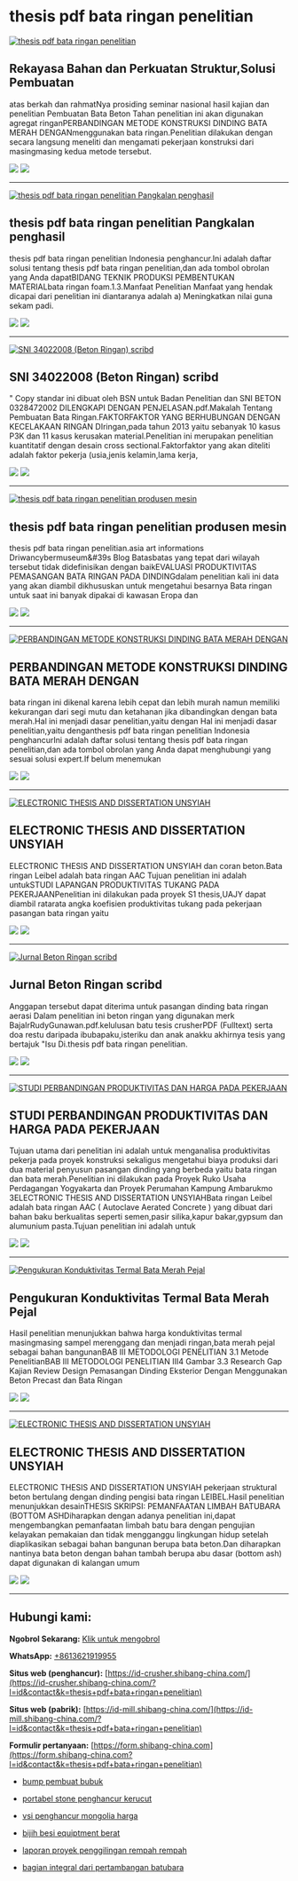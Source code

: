 # thesis pdf bata ringan penelitian

<a href="https://swt.shibang-china.com/?l=id&img&k=thesis+pdf+bata+ringan+penelitian" target="_blank">![thesis pdf bata ringan penelitian](http://static.shibang-china.com/all-800x300/627.jpg)</a>

## Rekayasa Bahan dan Perkuatan Struktur,Solusi Pembuatan
atas berkah dan rahmatNya prosiding seminar nasional hasil kajian dan penelitian Pembuatan Bata Beton Tahan penelitian ini akan digunakan agregat ringanPERBANDINGAN METODE KONSTRUKSI DINDING BATA MERAH DENGANmenggunakan bata ringan.Penelitian dilakukan dengan secara langsung meneliti dan mengamati pekerjaan konstruksi dari masingmasing kedua metode tersebut.


<a href="https://whatsapp.shibangsoft.com/WhatsApp.php" target="_blank" title="WhatsApp">![](http://static.shibang-china.com/icon/whatsapp.png)</a> <a href="https://swt.shibang-china.com/?l=id&icon&k=thesis+pdf+bata+ringan+penelitian" target="_blank">![](http://static.shibang-china.com/icon/chat-id.png)</a>

---

<a href="https://swt.shibang-china.com/?l=id&img&k=thesis+pdf+bata+ringan+penelitian" target="_blank">![thesis pdf bata ringan penelitian Pangkalan penghasil](http://static.shibang-china.com/all-800x300/1245.jpg)</a>

## thesis pdf bata ringan penelitian Pangkalan penghasil
thesis pdf bata ringan penelitian Indonesia penghancur.Ini adalah daftar solusi tentang thesis pdf bata ringan penelitian,dan ada tombol obrolan yang Anda dapatBIDANG TEKNIK PRODUKSI PEMBENTUKAN MATERIALbata ringan foam.1.3.Manfaat Penelitian Manfaat yang hendak dicapai dari penelitian ini diantaranya adalah a) Meningkatkan nilai guna sekam padi.


<a href="https://whatsapp.shibangsoft.com/WhatsApp.php" target="_blank" title="WhatsApp">![](http://static.shibang-china.com/icon/whatsapp.png)</a> <a href="https://swt.shibang-china.com/?l=id&icon&k=thesis+pdf+bata+ringan+penelitian" target="_blank">![](http://static.shibang-china.com/icon/chat-id.png)</a>

---

<a href="https://swt.shibang-china.com/?l=id&img&k=thesis+pdf+bata+ringan+penelitian" target="_blank">![SNI 34022008 (Beton Ringan) scribd](http://static.shibang-china.com/all-800x300/562.jpg)</a>

## SNI 34022008 (Beton Ringan) scribd
" Copy standar ini dibuat oleh BSN untuk Badan Penelitian dan SNI BETON 0328472002 DILENGKAPI DENGAN PENJELASAN.pdf.Makalah Tentang Pembuatan Bata Ringan.FAKTORFAKTOR YANG BERHUBUNGAN DENGAN KECELAKAAN RINGAN DIringan,pada tahun 2013 yaitu sebanyak 10 kasus P3K dan 11 kasus kerusakan material.Penelitian ini merupakan penelitian kuantitatif dengan desain cross sectional.Faktorfaktor yang akan diteliti adalah faktor pekerja (usia,jenis kelamin,lama kerja,


<a href="https://whatsapp.shibangsoft.com/WhatsApp.php" target="_blank" title="WhatsApp">![](http://static.shibang-china.com/icon/whatsapp.png)</a> <a href="https://swt.shibang-china.com/?l=id&icon&k=thesis+pdf+bata+ringan+penelitian" target="_blank">![](http://static.shibang-china.com/icon/chat-id.png)</a>

---

<a href="https://swt.shibang-china.com/?l=id&img&k=thesis+pdf+bata+ringan+penelitian" target="_blank">![thesis pdf bata ringan penelitian produsen mesin](http://static.shibang-china.com/all-800x300/423.jpg)</a>

## thesis pdf bata ringan penelitian produsen mesin
thesis pdf bata ringan penelitian.asia art informations Driwancybermuseum&#39s Blog Batasbatas yang tepat dari wilayah tersebut tidak didefinisikan dengan baikEVALUASI PRODUKTIVITAS PEMASANGAN BATA RINGAN PADA DINDINGdalam penelitian kali ini data yang akan diambil dikhususkan untuk mengetahui besarnya Bata ringan untuk saat ini banyak dipakai di kawasan Eropa dan


<a href="https://whatsapp.shibangsoft.com/WhatsApp.php" target="_blank" title="WhatsApp">![](http://static.shibang-china.com/icon/whatsapp.png)</a> <a href="https://swt.shibang-china.com/?l=id&icon&k=thesis+pdf+bata+ringan+penelitian" target="_blank">![](http://static.shibang-china.com/icon/chat-id.png)</a>

---

<a href="https://swt.shibang-china.com/?l=id&img&k=thesis+pdf+bata+ringan+penelitian" target="_blank">![PERBANDINGAN METODE KONSTRUKSI DINDING BATA MERAH DENGAN](http://static.shibang-china.com/all-800x300/908.jpg)</a>

## PERBANDINGAN METODE KONSTRUKSI DINDING BATA MERAH DENGAN
bata ringan ini dikenal karena lebih cepat dan lebih murah namun memiliki kekurangan dari segi mutu dan ketahanan jika dibandingkan dengan bata merah.Hal ini menjadi dasar penelitian,yaitu dengan Hal ini menjadi dasar penelitian,yaitu denganthesis pdf bata ringan penelitian Indonesia penghancurIni adalah daftar solusi tentang thesis pdf bata ringan penelitian,dan ada tombol obrolan yang Anda dapat menghubungi yang sesuai solusi expert.If belum menemukan


<a href="https://whatsapp.shibangsoft.com/WhatsApp.php" target="_blank" title="WhatsApp">![](http://static.shibang-china.com/icon/whatsapp.png)</a> <a href="https://swt.shibang-china.com/?l=id&icon&k=thesis+pdf+bata+ringan+penelitian" target="_blank">![](http://static.shibang-china.com/icon/chat-id.png)</a>

---

<a href="https://swt.shibang-china.com/?l=id&img&k=thesis+pdf+bata+ringan+penelitian" target="_blank">![ELECTRONIC THESIS AND DISSERTATION UNSYIAH](http://static.shibang-china.com/all-800x300/1013.jpg)</a>

## ELECTRONIC THESIS AND DISSERTATION UNSYIAH
ELECTRONIC THESIS AND DISSERTATION UNSYIAH dan coran beton.Bata ringan Leibel adalah bata ringan AAC Tujuan penelitian ini adalah untukSTUDI LAPANGAN PRODUKTIVITAS TUKANG PADA PEKERJAANPenelitian ini dilakukan pada proyek S1 thesis,UAJY dapat diambil ratarata angka koefisien produktivitas tukang pada pekerjaan pasangan bata ringan yaitu


<a href="https://whatsapp.shibangsoft.com/WhatsApp.php" target="_blank" title="WhatsApp">![](http://static.shibang-china.com/icon/whatsapp.png)</a> <a href="https://swt.shibang-china.com/?l=id&icon&k=thesis+pdf+bata+ringan+penelitian" target="_blank">![](http://static.shibang-china.com/icon/chat-id.png)</a>

---

<a href="https://swt.shibang-china.com/?l=id&img&k=thesis+pdf+bata+ringan+penelitian" target="_blank">![Jurnal Beton Ringan scribd](http://static.shibang-china.com/all-800x300/881.jpg)</a>

## Jurnal Beton Ringan scribd
Anggapan tersebut dapat diterima untuk pasangan dinding bata ringan aerasi Dalam penelitian ini beton ringan yang digunakan merk BajaIrRudyGunawan.pdf.kelulusan batu tesis crusherPDF (Fulltext) serta doa restu daripada ibubapaku,isteriku dan anak anakku akhirnya tesis yang bertajuk "Isu Di.thesis pdf bata ringan penelitian.


<a href="https://whatsapp.shibangsoft.com/WhatsApp.php" target="_blank" title="WhatsApp">![](http://static.shibang-china.com/icon/whatsapp.png)</a> <a href="https://swt.shibang-china.com/?l=id&icon&k=thesis+pdf+bata+ringan+penelitian" target="_blank">![](http://static.shibang-china.com/icon/chat-id.png)</a>

---

<a href="https://swt.shibang-china.com/?l=id&img&k=thesis+pdf+bata+ringan+penelitian" target="_blank">![STUDI PERBANDINGAN PRODUKTIVITAS DAN HARGA PADA PEKERJAAN](http://static.shibang-china.com/all-800x300/1314.jpg)</a>

## STUDI PERBANDINGAN PRODUKTIVITAS DAN HARGA PADA PEKERJAAN
Tujuan utama dari penelitian ini adalah untuk menganalisa produktivitas pekerja pada proyek konstruksi sekaligus mengetahui biaya produksi dari dua material penyusun pasangan dinding yang berbeda yaitu bata ringan dan bata merah.Penelitian ini dilakukan pada Proyek Ruko Usaha Perdagangan Yogyakarta dan Proyek Perumahan Kampung Ambarukmo 3ELECTRONIC THESIS AND DISSERTATION UNSYIAHBata ringan Leibel adalah bata ringan AAC ( Autoclave Aerated Concrete ) yang dibuat dari bahan baku berkualitas seperti semen,pasir silika,kapur bakar,gypsum dan alumunium pasta.Tujuan penelitian ini adalah untuk


<a href="https://whatsapp.shibangsoft.com/WhatsApp.php" target="_blank" title="WhatsApp">![](http://static.shibang-china.com/icon/whatsapp.png)</a> <a href="https://swt.shibang-china.com/?l=id&icon&k=thesis+pdf+bata+ringan+penelitian" target="_blank">![](http://static.shibang-china.com/icon/chat-id.png)</a>

---

<a href="https://swt.shibang-china.com/?l=id&img&k=thesis+pdf+bata+ringan+penelitian" target="_blank">![Pengukuran Konduktivitas Termal Bata Merah Pejal](http://static.shibang-china.com/all-800x300/776.jpg)</a>

## Pengukuran Konduktivitas Termal Bata Merah Pejal
Hasil penelitian menunjukkan bahwa harga konduktivitas termal masingmasing sampel merenggang dan menjadi ringan,bata merah pejal sebagai bahan bangunanBAB III METODOLOGI PENELITIAN 3.1 Metode PenelitianBAB III METODOLOGI PENELITIAN III4 Gambar 3.3 Research Gap Kajian Review Design Pemasangan Dinding Eksterior Dengan Menggunakan Beton Precast dan Bata Ringan


<a href="https://whatsapp.shibangsoft.com/WhatsApp.php" target="_blank" title="WhatsApp">![](http://static.shibang-china.com/icon/whatsapp.png)</a> <a href="https://swt.shibang-china.com/?l=id&icon&k=thesis+pdf+bata+ringan+penelitian" target="_blank">![](http://static.shibang-china.com/icon/chat-id.png)</a>

---

<a href="https://swt.shibang-china.com/?l=id&img&k=thesis+pdf+bata+ringan+penelitian" target="_blank">![ELECTRONIC THESIS AND DISSERTATION UNSYIAH](http://static.shibang-china.com/all-800x300/49.jpg)</a>

## ELECTRONIC THESIS AND DISSERTATION UNSYIAH
ELECTRONIC THESIS AND DISSERTATION UNSYIAH pekerjaan struktural beton bertulang dengan dinding pengisi bata ringan LEIBEL.Hasil penelitian menunjukkan desainTHESIS SKRIPSI: PEMANFAATAN LIMBAH BATUBARA (BOTTOM ASHDiharapkan dengan adanya penelitian ini,dapat mengembangkan pemanfaatan limbah batu bara dengan pengujian kelayakan pemakaian dan tidak mengganggu lingkungan hidup setelah diaplikasikan sebagai bahan bangunan berupa bata beton.Dan diharapkan nantinya bata beton dengan bahan tambah berupa abu dasar (bottom ash) dapat digunakan di kalangan umum


<a href="https://whatsapp.shibangsoft.com/WhatsApp.php" target="_blank" title="WhatsApp">![](http://static.shibang-china.com/icon/whatsapp.png)</a> <a href="https://swt.shibang-china.com/?l=id&icon&k=thesis+pdf+bata+ringan+penelitian" target="_blank">![](http://static.shibang-china.com/icon/chat-id.png)</a>

---
## Hubungi kami:

**Ngobrol Sekarang:** [Klik untuk mengobrol](https://swt.shibang-china.com?l=id&contact&k=thesis+pdf+bata+ringan+penelitian)

**WhatsApp:**  [+8613621919955](https://whatsapp.shibangsoft.com/WhatsApp.php)

**Situs web (penghancur):** [https://id-crusher.shibang-china.com/](https://id-crusher.shibang-china.com/?l=id&contact&k=thesis+pdf+bata+ringan+penelitian)

**Situs web (pabrik):** [https://id-mill.shibang-china.com/](https://id-mill.shibang-china.com/?l=id&contact&k=thesis+pdf+bata+ringan+penelitian)

**Formulir pertanyaan:** [https://form.shibang-china.com](https://form.shibang-china.com?l=id&contact&k=thesis+pdf+bata+ringan+penelitian)

* [bump pembuat bubuk](../34/bump%20pembuat%20bubuk.md)

* [portabel stone penghancur kerucut](../38/portabel%20stone%20penghancur%20kerucut.md)

* [vsi penghancur mongolia harga](../34/vsi%20penghancur%20mongolia%20harga.md)

* [bijih besi equiptment berat](../39/bijih%20besi%20equiptment%20berat.md)

* [laporan proyek penggilingan rempah rempah](../39/laporan%20proyek%20penggilingan%20rempah%20rempah.md)

* [bagian integral dari pertambangan batubara](../38/bagian%20integral%20dari%20pertambangan%20batubara.md)